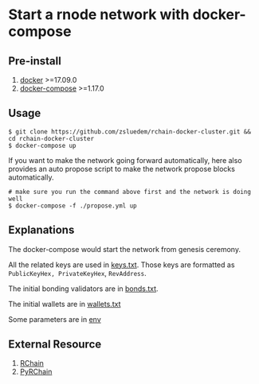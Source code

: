 # Start a rnode network with docker-compose

## Pre-install

1. [docker](https://docs.docker.com/install/) >=17.09.0
2. [docker-compose](https://docs.docker.com/compose/install/) >=1.17.0

## Usage

    $ git clone https://github.com/zsluedem/rchain-docker-cluster.git && cd rchain-docker-cluster
    $ docker-compose up

If you want to make the network going forward automatically,
here also provides an auto propose script to make the network
propose blocks automatically.

    # make sure you run the command above first and the network is doing well
    $ docker-compose -f ./propose.yml up

## Explanations

The docker-compose would start the network from genesis ceremony.

All the related keys are used in [keys.txt](./keys.txt).
Those keys are formatted as `PublicKeyHex, PrivateKeyHex`, `RevAddress`.

The initial bonding validators are in [bonds.txt](./bonds.txt).

The initial wallets are in [wallets.txt](./wallets.txt)

Some parameters are in [env](./env)

## External Resource

1. [RChain](https://github.com/rchain/rchain)
2. [PyRChain](https://github.com/rchain/pyrchain)
